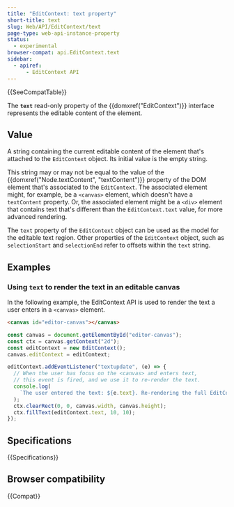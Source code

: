 ```yaml
---
title: "EditContext: text property"
short-title: text
slug: Web/API/EditContext/text
page-type: web-api-instance-property
status:
  - experimental
browser-compat: api.EditContext.text
sidebar:
  - apiref:
      - EditContext API
---
```


{{SeeCompatTable}}

The **`text`** read-only property of the {{domxref("EditContext")}} interface represents the editable content of the element.

## Value

A string containing the current editable content of the element that's attached to the `EditContext` object. Its initial value is the empty string.

This string may or may not be equal to the value of the {{domxref("Node.textContent", "textContent")}} property of the DOM element that's associated to the `EditContext`. The associated element might, for example, be a `<canvas>` element, which doesn't have a `textContent` property. Or, the associated element might be a `<div>` element that contains text that's different than the `EditContext.text` value, for more advanced rendering.

The `text` property of the `EditContext` object can be used as the model for the editable text region. Other properties of the `EditContext` object, such as `selectionStart` and `selectionEnd` refer to offsets within the `text` string.

## Examples

### Using `text` to render the text in an editable canvas

In the following example, the EditContext API is used to render the text a user enters in a `<canvas>` element.

```html
<canvas id="editor-canvas"></canvas>
```

```js
const canvas = document.getElementById("editor-canvas");
const ctx = canvas.getContext("2d");
const editContext = new EditContext();
canvas.editContext = editContext;

editContext.addEventListener("textupdate", (e) => {
  // When the user has focus on the <canvas> and enters text,
  // this event is fired, and we use it to re-render the text.
  console.log(
    `The user entered the text: ${e.text}. Re-rendering the full EditContext text`,
  );
  ctx.clearRect(0, 0, canvas.width, canvas.height);
  ctx.fillText(editContext.text, 10, 10);
});
```

## Specifications

{{Specifications}}

## Browser compatibility

{{Compat}}
